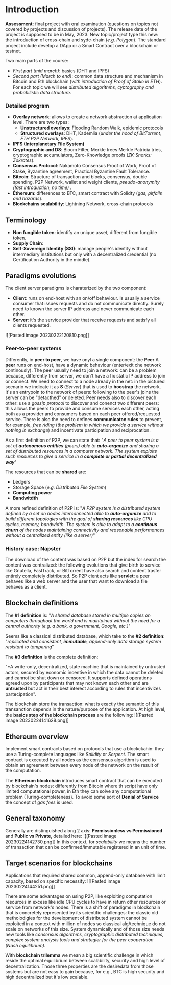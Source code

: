 # Introduction
**Assessment**: final project with oral examination (questions on topics not covered by projects and discussion of projects). The release date of the project is supposed to be in May, 2023. 
New topic/project type this new: the introduction of cross-chain and syde-chain (*e.g. Polygon*). The standard project include develop a DApp or a Smart Contract over a blockchain or testnet. 

Two main parts of the course:
- *First part (mid march)*: basics (DHT and IPFS)
- *Second part (March to end)*: common data structure and mechanism in Bitcoin and Eth blockchain (*with introduction of Proof of Stake in ETH*). For each topic we will see *distributed algorithms, cyptography and probabilistic data structure*. 

### Detailed program

- **Overlay network**: allows to create a network abstraction at application level. There are two types:
	- **Unstructured overlays**: Flooding Random Walk, epidemic protocols
	- **Structured overlays**: DHT, Kademlia (*under the hood of BitTorrent, ETH P2P Network, IPFS*). 
- **IPFS (Interplanetary File System)**
- **Cryptographic and DS**: Bloom Filter, Merkle trees Merkle Patricia tries, cryptographic accumulators, Zero-Knowledge proofs (*ZK-Snarks: Zokrates*). 
- **Consensus Protocol**: Nakamoto Consensus Proof of Work, Proof of Stake, Byzantine agreement, Practical Byzantine Fault Tolerance. 
- **Bitcoin**: Structure of transaction and blocks, consensus, double spending, P2P Network, wallet and weight clients, *pseudo-anonymity (fast introduction, no time)* . 
- **Ethereum**: differences to BTC, smart contract with Solidty (*gas, pitfails and hazards*). 
- **Blockchains scalability**: Lightning Network, cross-chain protocols

## Terminology
- **Non fungible token**: identify an unique asset, different from fungible token. 
- **Supply Chain**: 
- **Self-Sovereign Identity (SSI)**: manage people's identity without intermediary institutions but only with a decentralized credential (no Certification Authority in the middle). 


## Paradigms evolutions
The client server paradigms is charaterized by the two component:
- **Client**: runs on end-host with an on/off behaviour. Is usually a service consumer that issues requests and do not communicate directly. Surely need to known the server IP address and never communicate each other. 
- **Server**: it's the service provider that receive requests and satisfy all clients requested.

![[Pasted image 20230222120810.png]]

### Peer-to-peer systems

Differently, in **peer to peer**, we have onyl a single component: the **Peer**
A **peer** runs on end-host, have a dynamic behaviour (enter/exit che network continously). The peer usually need to join a network: can be a problem because, differently from server, we don't have a fix static IP address to join or connect. We need to connect to a node already in the net: in the pictured scenario we indicate it as **S** (*Server*) that is used to **boostrap** the network. It's an entrypoin to the network of peers: following to the peer's joins the server can be "detacthed" or deleted. 
Peer needs also to discover each other: use a *gossip protocol* to discover and conenct two different peers: this allows the peers to provide and consume services each other, acting both as a provider and consumers based on each peer offered/requested service.
There is also the need to defines **communicaton rules** to prevent, for example, *free riding* (*the problem in which we provide a service without nothing in exchange*) and incentivate participation and reciprocation. 

As a first definition of P2P, we can state that:
"*A peer to peer system is a set of **autonomous entities** (peers) able to **auto-organize** and sharing a set of distributed resources in a computer network. The system exploits such resources to give a service in a **complete or partial decentralized way***"

The resources that can be **shared** are:
- Ledgers
- Storage Space (*e.g. Distributed File System*)
- **Computing power**
- **Bandwitdth**

A more refined definition of P2P is:
"*A P2P system is a distributed system defined by a set on nodes interconnected able to **auto-organize** and to build different topologies with the goal of **sharing resources** like CPU cycles, memory, bandwidth. The system is able to adapt to a **continous churn** of the nodes maintaining connectivity and reasonable performances without a centralized entity (like a server)*"

### History case: Napster
The download of the content was based on P2P but the index for search the content was centralized: the following evolutions that give birth to service like Gnutella, FastTrack, or BitTorrent have also search and content trasfer entirely completely distributed. 
So P2P cient acts like **servlet**: a peer behaves like a web server and the user that want to download a file behaves as a client. 

## Blockchain definitions

The **#1 definition** is:
	"*A shared database stored in multiple copies on computers throughout the world and is maintained without the need for a central authority (e.g. a bank, a government, Google, etc.)*"
	
Seems like a classical distributed database, which take to the **#2 definition**:
	"*replicated and consistent, **immutable**, append-only data storage system
	resistant to tampering*"

The **#3 definition** is the complete definition:

"*A write-only, decentralized, state machine that is maintained by untrusted
actors, secured by economic incentive in which the data cannot be deleted and cannot be shut down or censored. It supports defined operations agreed upon by participants that may not known each other and are **untrusted** but act in their best interect according to rules that incentivizes partecipation". 

The blockchain store the transaction: what is exactly the semantic of this transanction depends in the nature/purpose of the application. At high level, the **basics step of the blockchain process** are the following:
![[Pasted image 20230224141628.png]]

## Ethereum overview
Implement smart contracts based on protocols that use a blockckahin: they use a Turing-complete languages like  *Solidity* or *Serpent*. The smart contract is executed by all nodes as the consensus algorithm is used to obtain an agreement between every node of the network on the result of the computation. 

The **Ethereum blockchain** introduces smart contract that can be executed by blockchain's nodes: differently from Bitcoin where th script have only limited computational power, in Eth they can solve any computational problem (Turing-completeness). To avoid some sort of **Denial of Service** the concept of *gas fees* is used. 

## General taxonomy
Generally are distinguished along 2 axis: **Permissionless vs Permissioned** and **Public vs Private**, detailed here:
![[Pasted image 20230224142730.png]]
In this context, for *scalability* we means the number of transaction that can be confirmed/immutable registered in an unit of time. 


## Target scenarios for blockchains
Applications that required shared common, append-only database with limit capacity, based on specific necessity:
![[Pasted image 20230224144251.png]]

There are some advantages on using P2P, like exploiting computation resources in excess like idle CPU cycles to have in return other resources or service from network's nodes.
There is a shift of paradigms in blockchain that is concretely represented by its scientific challenges: the classic old metholodigies for the development of distributed system cannot be exploited in a context with million of nodes so classical alg/technique do not scale on networks of this size.
System dynamically and of those size needs new tools like *consensus algorithms, cryptographic distributed techniques, complex system analysis tools and strategier for the peer cooperation (Nash equilibrium).*

With **blockchain trilemma** we mean a big scientific challenge in which reside the optimal equilibrium between scalability, security and high level of decentralization. Those three properties are the desiredata from those systems but are not easy to gain because, for e.g., BTC is high security and high decentralized but it's low scalable. 
